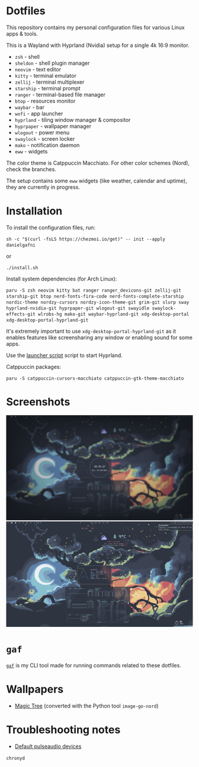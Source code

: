 # Dotfiles

This repository contains my personal configuration files for various Linux apps & tools.

This is a Wayland with Hyprland (Nvidia) setup for a single 4k 16:9 monitor.

 - `zsh` - shell
 - `sheldon` - shell plugin manager
 - `neovim`  - text editor
 - `kitty` - terminal emulator
 - `zellij`  - terminal multiplexer
 - `starship` - terminal prompt
 - `ranger` - terminal-based file manager
 - `btop` - resources monitor
 - `waybar` - bar
 - `wofi` - app launcher
 - `hyprland` - tiling window manager & compositor
 - `hyprpaper` - wallpaper manager
 - `wlogout` - power menu
 - `swaylock` - screen locker
 - `mako` - notification daemon
 - `eww` - widgets

The color theme is Catppuccin Macchiato. For other color schemes (Nord), check the branches. 

The setup contains some `eww` widgets (like weather, calendar and uptime), they are currently in progress.

# Installation

To install the configuration files, run:

```shell
sh -c "$(curl -fsLS https://chezmoi.io/get)" -- init --apply danielgafni
```
or
```shell
./install.sh
```

Install system dependencies (for Arch Linux):

```shell
paru -S zsh neovim kitty bat ranger ranger_devicons-git zellij-git starship-git btop nerd-fonts-fira-code nerd-fonts-complete-starship nordic-theme nordzy-cursors nordzy-icon-theme-git grim-git slurp sway hyprland-nvidia-git hyprpaper-git wlogout-git swayidle swaylock-effects-git wlrobs-hg mako-git waybar-hyprland-git xdg-desktop-portal xdg-desktop-portal-hyprland-git 
```

It's extremely important to use `xdg-desktop-portal-hyprland-git` as it enables features like screensharing any window or enabling sound for some apps. 

Use the [launcher script](hyprland_nvidia_launcher.sh) script to start Hyprland.

Catppuccin packages:

```shell
paru -S catppuccin-cursors-macchiato catppuccin-gtk-theme-macchiato
```

# Screenshots

![swaylock](./screenshots/swaylock.png)
![desktop](./screenshots/desktop.png)

# `gaf`

[`gaf`](https://github.com/danielgafni/gaf) is my CLI tool made for running commands related to these dotfiles.

# Wallpapers

 - [Magic Tree](http://wallpaperswide.com/magical_tree_fantasy_art-wallpapers.html) (converted with the Python tool `image-go-nord`)

 # Troubleshooting notes

 - [Default pulseaudio devices](https://askubuntu.com/questions/14077/how-can-i-change-the-default-audio-device-from-command-line)


`chronyd`
